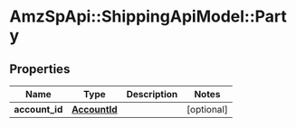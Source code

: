 # AmzSpApi::ShippingApiModel::Party

## Properties
Name | Type | Description | Notes
------------ | ------------- | ------------- | -------------
**account_id** | [**AccountId**](AccountId.md) |  | [optional] 


